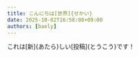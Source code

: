 ```yaml
---
title: こんにちは[世界]{せかい}
date: 2025-10-02T16:58:08+09:00
authors: [baely]
---
```

これは[新]{あたら}しい[投稿]{とうこう}です！